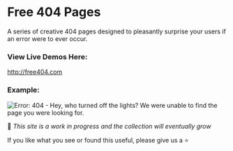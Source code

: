 # Free 404 Pages
A series of creative 404 pages designed to pleasantly surprise your users if an error were to ever occur. 

### View Live Demos Here:
http://free404.com


### Example:

![Error: 404 - Hey, who turned off the lights? We were unable to find the page you were looking for.](https://github.com/mhill426/free404/blob/gh-pages/images/lights_off.jpg "Example 404 page")


:space_invader: *This site is a work in progress and the collection will eventually grow*

If you like what you see or found this useful, please give us a :star:

